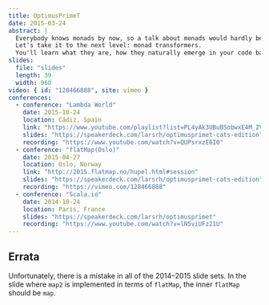 ```yaml
---
title: OptimusPrimeT
date: 2015-03-24
abstract: |
  Everybody knows monads by now, so a talk about monads would hardly be worthwhile.
  Let's take it to the next level: monad transformers.
  You'll learn what they are, how they naturally emerge in your code base and how to make good use of them in Scala – and maybe even how to create your own.
slides:
  file: "slides"
  length: 39
  width: 960
video: { id: "128466888", site: vimeo }
conferences:
  - conference: "Lambda World"
    date: 2015-10-24
    location: Cádiz, Spain
    link: "https://www.youtube.com/playlist?list=PL4yAk3UBuBSobwxE4M_2V9DGMOUrkZGfa"
    slides: "https://speakerdeck.com/larsrh/optimusprimet-cats-edition"
    recording: "https://www.youtube.com/watch?v=QUPsrxzE6I0"
  - conference: "flatMap(Oslo)"
    date: 2015-04-27
    location: Oslo, Norway
    link: "http://2015.flatmap.no/hupel.html#session"
    slides: "https://speakerdeck.com/larsrh/optimusprimet-cats-edition"
    recording: "https://vimeo.com/128466888"
  - conference: "Scala.io"
    date: 2014-10-24
    location: Paris, France
    slides: "https://speakerdeck.com/larsrh/optimusprimet"
    recording: "https://www.youtube.com/watch?v=lN5viUFz21U"
---
```


## Errata

Unfortunately, there is a mistake in all of the 2014–2015 slide sets.
In the slide where `map2` is implemented in terms of `flatMap`, the inner `flatMap` should be `map`.
